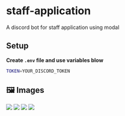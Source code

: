 # staff-application
A discord bot for staff application using modal


## Setup

**Create `.env` file and use variables blow**
```bash
TOKEN=YOUR_DISCORD_TOKEN
```

## 🖼 Images

<img src="https://cdn.discordapp.com/attachments/885108288566493206/961014577485713428/2.png">
<img src="https://cdn.discordapp.com/attachments/885108288566493206/961014577485713428/2.png">
<img src="https://cdn.discordapp.com/attachments/885108288566493206/961014803642601513/unknown.png">
<img src="https://cdn.discordapp.com/attachments/885108288566493206/961014932256735292/unknown.png">
